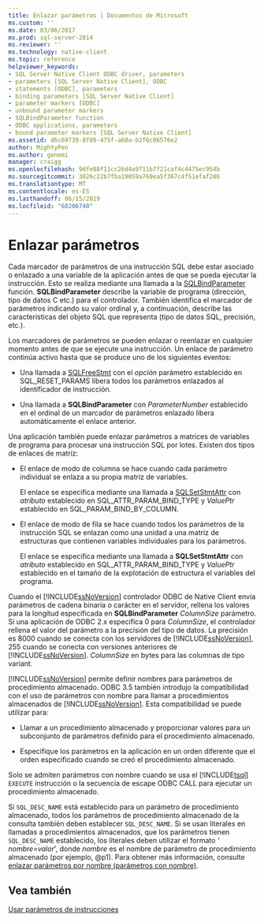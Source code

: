```yaml
---
title: Enlazar parámetros | Documentos de Microsoft
ms.custom: ''
ms.date: 03/06/2017
ms.prod: sql-server-2014
ms.reviewer: ''
ms.technology: native-client
ms.topic: reference
helpviewer_keywords:
- SQL Server Native Client ODBC driver, parameters
- parameters [SQL Server Native Client], ODBC
- statements [ODBC], parameters
- binding parameters [SQL Server Native Client]
- parameter markers [ODBC]
- unbound parameter markers
- SQLBindParameter function
- ODBC applications, parameters
- bound parameter markers [SQL Server Native Client]
ms.assetid: d6c69739-8f89-475f-a60a-b2f6c06576e2
author: MightyPen
ms.author: genemi
manager: craigg
ms.openlocfilehash: 9dfe88f11cc26d4a9711b7f21caf4c4475ec954b
ms.sourcegitcommit: 3026c22b7fba19059a769ea5f367c4f51efaf286
ms.translationtype: MT
ms.contentlocale: es-ES
ms.lasthandoff: 06/15/2019
ms.locfileid: "68206740"
---
```

# <a name="binding-parameters"></a>Enlazar parámetros
  Cada marcador de parámetros de una instrucción SQL debe estar asociado o enlazado a una variable de la aplicación antes de que se pueda ejecutar la instrucción. Esto se realiza mediante una llamada a la [SQLBindParameter](../native-client-odbc-api/sqlbindparameter.md) función. **SQLBindParameter** describe la variable de programa (dirección, tipo de datos C etc.) para el controlador. También identifica el marcador de parámetros indicando su valor ordinal y, a continuación, describe las características del objeto SQL que representa (tipo de datos SQL, precisión, etc.).  
  
 Los marcadores de parámetros se pueden enlazar o reenlazar en cualquier momento antes de que se ejecute una instrucción. Un enlace de parámetro continúa activo hasta que se produce uno de los siguientes eventos:  
  
-   Una llamada a [SQLFreeStmt](../native-client-odbc-api/sqlfreestmt.md) con el *opción* parámetro establecido en SQL_RESET_PARAMS libera todos los parámetros enlazados al identificador de instrucción.  
  
-   Una llamada a **SQLBindParameter** con *ParameterNumber* establecido en el ordinal de un marcador de parámetros enlazado libera automáticamente el enlace anterior.  
  
 Una aplicación también puede enlazar parámetros a matrices de variables de programa para procesar una instrucción SQL por lotes. Existen dos tipos de enlaces de matriz:  
  
-   El enlace de modo de columna se hace cuando cada parámetro individual se enlaza a su propia matriz de variables.  
  
     El enlace se especifica mediante una llamada a [SQLSetStmtAttr](../native-client-odbc-api/sqlsetstmtattr.md) con *atributo* establecido en SQL_ATTR_PARAM_BIND_TYPE y *ValuePtr* establecido en SQL_PARAM_BIND_BY_COLUMN.  
  
-   El enlace de modo de fila se hace cuando todos los parámetros de la instrucción SQL se enlazan como una unidad a una matriz de estructuras que contienen variables individuales para los parámetros.  
  
     El enlace se especifica mediante una llamada a **SQLSetStmtAttr** con *atributo* establecido en SQL_ATTR_PARAM_BIND_TYPE y *ValuePtr* establecido en el tamaño de la explotación de estructura el variables del programa.  
  
 Cuando el [!INCLUDE[ssNoVersion](../../includes/ssnoversion-md.md)] controlador ODBC de Native Client envía parámetros de cadena binaria o carácter en el servidor, rellena los valores para la longitud especificada en **SQLBindParameter** *ColumnSize* parámetro. Si una aplicación de ODBC 2.x especifica 0 para *ColumnSize*, el controlador rellena el valor del parámetro a la precisión del tipo de datos. La precisión es 8000 cuando se conecta con los servidores de [!INCLUDE[ssNoVersion](../../includes/ssnoversion-md.md)], 255 cuando se conecta con versiones anteriores de [!INCLUDE[ssNoVersion](../../includes/ssnoversion-md.md)]. *ColumnSize* en bytes para las columnas de tipo variant.  
  
 [!INCLUDE[ssNoVersion](../../includes/ssnoversion-md.md)] permite definir nombres para parámetros de procedimiento almacenado. ODBC 3.5 también introdujo la compatibilidad con el uso de parámetros con nombre para llamar a procedimientos almacenados de [!INCLUDE[ssNoVersion](../../includes/ssnoversion-md.md)]. Esta compatibilidad se puede utilizar para:  
  
-   Llamar a un procedimiento almacenado y proporcionar valores para un subconjunto de parámetros definido para el procedimiento almacenado.  
  
-   Especifique los parámetros en la aplicación en un orden diferente que el orden especificado cuando se creó el procedimiento almacenado.  
  
 Solo se admiten parámetros con nombre cuando se usa el [!INCLUDE[tsql](../../includes/tsql-md.md)] `EXECUTE` instrucción o la secuencia de escape ODBC CALL para ejecutar un procedimiento almacenado.  
  
 Si `SQL_DESC_NAME` está establecido para un parámetro de procedimiento almacenado, todos los parámetros de procedimiento almacenado de la consulta también deben establecer `SQL_DESC_NAME`.  Si se usan literales en llamadas a procedimientos almacenados, que los parámetros tienen `SQL_DESC_NAME` establecido, los literales deben utilizar el formato *' nombre*=*valor*', donde *nombre* es el nombre de parámetro de procedimiento almacenado (por ejemplo, @p1). Para obtener más información, consulte [enlazar parámetros por nombre (parámetros con nombre)](https://go.microsoft.com/fwlink/?LinkId=167215).  
  
## <a name="see-also"></a>Vea también  
 [Usar parámetros de instrucciones](using-statement-parameters.md)  
  
  
